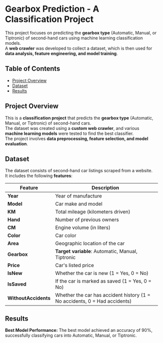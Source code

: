 # Gearbox Prediction - A Classification Project

This project focuses on predicting the **gearbox type** (Automatic, Manual, or Tiptronic) of second-hand cars using machine learning classification models.  
A **web crawler** was developed to collect a dataset, which is then used for **data analysis, feature engineering, and model training**.

## Table of Contents

- [Project Overview](#project-overview)
- [Dataset](#dataset)
- [Results](#results)

## Project Overview

This is a **classification project** that predicts the **gearbox type** (Automatic, Manual, or Tiptronic) of second-hand cars.  
The dataset was created using a **custom web crawler**, and various **machine learning models** were tested to find the best classifier.  
The project involves **data preprocessing, feature selection, and model evaluation**.

## Dataset

The dataset consists of second-hand car listings scraped from a website.  
It includes the following **features**:

| Feature        | Description                                       |
|---------------|---------------------------------------------------|
| **Year**      | Year of manufacture                              |
| **Model**     | Car make and model                               |
| **KM**        | Total mileage (kilometers driven)                |
| **Hand**      | Number of previous owners                        |
| **CM**        | Engine volume (in liters)                        |
| **Color**     | Car color                                        |
| **Area**      | Geographic location of the car                   |
| **Gearbox**   | **Target variable**: Automatic, Manual, Tiptronic |
| **Price**     | Car's listed price                               |
| **IsNew**     | Whether the car is new (1 = Yes, 0 = No)         |
| **IsSaved**   | If the car is marked as saved (1 = Yes, 0 = No)  |
| **WithoutAccidents** | Whether the car has accident history (1 = No accidents, 0 = Had accidents) |

## Results

**Best Model Performance:**
The best model achieved an accuracy of 90%, successfully classifying cars into Automatic, Manual, or Tiptronic.